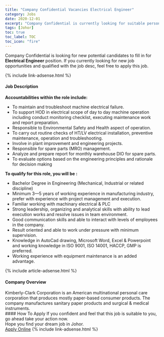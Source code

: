 ```yaml
---
title: "Company Confidential Vacancies Electrical Engineer" 
category: Jobs 
date: 2020-12-01 
excerpt: "Company Confidential is currently looking for suitable person to fill in the Electrical Engineer which positioned at Johor" 
tags: [Johor] 
toc: true 
toc_label: TOC 
toc_icon: "fire" 
--- 
```


<p>Company Confidential is looking for new potential candidates to fill in for <b>Electrical Engineer</b> position. If you currently looking for new job opportunities and qualified with the job desc, feel free to apply this job.
</p>{% include link-adsense.html %} 
<div><div><div><h4>Job Description</h4></div></div><div><div><span><div><div><strong>Accountabilities within the role include:</strong></div><ul><li>To maintain and troubleshoot machine electrical failure.</li><li>To support HOD in electrical scope of day to day machine operation including conduct monitoring checklist, executing maintenance work and report preparation.</li><li>Responsible to Environmental Safety and Health aspect of operation.</li><li>To carry out routine checks of HT/LV electrical installation, preventive maintenance, operation and troubleshooting.</li><li>Involve in plant improvement and engineering projects.</li><li>Responsible for spare parts (MRO) management.</li><li>Analyze and prepare report for monthly warehouse DIO for spare parts.</li><li>To evaluate options based on the engineering principles and rationale for decision making</li></ul><div><strong>To qualify for this role, you will be :</strong></div><ul><li>Bachelor Degree in Engineering (Mechanical, Industrial or related discipline)</li><li>Minimum 3&#8212;5 years of working experience in manufacturing industry, prefer with experience with project management and execution.</li><li>Familiar working with machinary electrical &amp; PLC</li><li>Strong leadership, organizing and analytical skills with ability to lead execution works and resolve issues in team environment.</li><li>Good communication skills and able to interact with levels of employees in the company.</li><li>Result oriented and able to work under pressure with minimum supervision.</li><li>Knowledge in AutoCad drawing, Microsoft Word, Excel &amp; Powerpoint and working knowledge in ISO 9001, ISO 14001, HACCP, GMP is preferred.</li><li>Working experience with equipment maintenance is an added advantage.</li></ul></div></span></div></div></div> 
{% include article-adsense.html %} 
<div><div><div><h4>Company Overview</h4></div></div><div><div><span><div><div>Kimberly-Clark Corporation is an American multinational personal care corporation that produces mostly paper-based consumer products. The company manufactures sanitary paper products and surgical &amp; medical instruments.</div></div></span></div></div></div> 
#### How To Apply 
If you confident and feel that this job is suitable to you, go ahead take your action now. <br/> 
Hope you find your dream job in Johor. <br/> 
<a href="https://www.jobstreet.com.my/en/job/electrical-engineer-4433329?jobId=jobstreet-my-job-4433329&sectionRank=29&token=0~b12fd373-161a-4a70-bbcd-1c470fe3dc10&fr=SRP%20View%20In%20New%20Ta" class="btn btn--info" target="_blank" rel="nofollow noopenner">Apply Online</a> 
{% include link-adsense.html %} 